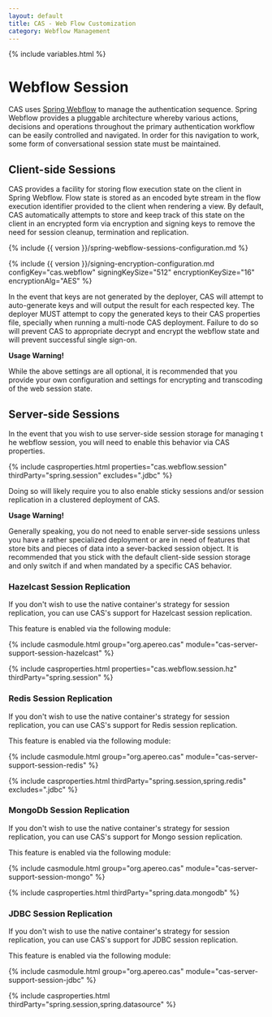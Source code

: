 ```yaml
---
layout: default
title: CAS - Web Flow Customization
category: Webflow Management
---
```


{% include variables.html %}

# Webflow Session

CAS uses [Spring Webflow](https://github.com/spring-projects/spring-webflow) to manage the
authentication sequence. Spring Webflow provides a pluggable architecture whereby various actions,
decisions and operations throughout the primary authentication workflow can be easily controlled
and navigated. In order for this navigation to work, some form of conversational session state must be maintained.

## Client-side Sessions

CAS provides a facility for storing flow execution state on the client in Spring Webflow. Flow state is stored as an encoded byte
stream in the flow execution identifier provided to the client when rendering a view. By default, CAS automatically attempts to store
and keep track of this state on the client in an encrypted form via encryption and signing keys
to remove the need for session cleanup, termination and replication.

{% include {{ version }}/spring-webflow-sessions-configuration.md %}

{% include {{ version }}/signing-encryption-configuration.md configKey="cas.webflow" signingKeySize="512" encryptionKeySize="16" encryptionAlg="AES" %}

In the event that keys are not generated by the deployer, CAS will attempt to auto-generate keys and will output
the result for each respected key. The deployer MUST attempt to copy the generated keys to 
their CAS properties file, specially when
running a multi-node CAS deployment. Failure to do so will prevent CAS
to appropriate decrypt and encrypt the webflow state and will prevent successful single sign-on.

<div class="alert alert-warning"><strong>Usage Warning!</strong><p>
While the above settings are all optional, it is recommended that you provide your own 
configuration and settings for encrypting and
transcoding of the web session state.</p></div>

## Server-side Sessions

In the event that you wish to use server-side session storage for managing t
he webflow session, you will need to enable this behavior
via CAS properties. 

{% include casproperties.html properties="cas.webflow.session" thirdParty="spring.session" excludes=".jdbc" %}

Doing so will likely require you to also enable sticky sessions and/or session replication in a clustered deployment of CAS.

<div class="alert alert-warning"><strong>Usage Warning!</strong><p>
Generally speaking, you do not need to enable server-side sessions unless you have a 
rather specialized deployment or are in need of features that store bits and pieces 
of data into a sever-backed session object. It is recommended that you stick with 
the default client-side session storage and only switch if and when mandated by a specific CAS behavior.</p></div>

### Hazelcast Session Replication

If you don't wish to use the native container's strategy for session replication,
you can use CAS's support for Hazelcast session replication.

This feature is enabled via the following module:

{% include casmodule.html group="org.apereo.cas" module="cas-server-support-session-hazelcast" %}

{% include casproperties.html properties="cas.webflow.session.hz" thirdParty="spring.session" %}

### Redis Session Replication

If you don't wish to use the native container's strategy for session replication,
you can use CAS's support for Redis session replication.

This feature is enabled via the following module:

{% include casmodule.html group="org.apereo.cas" module="cas-server-support-session-redis" %}

{% include casproperties.html thirdParty="spring.session,spring.redis" excludes=".jdbc" %}

### MongoDb Session Replication

If you don't wish to use the native container's strategy for session replication,
you can use CAS's support for Mongo session replication.

This feature is enabled via the following module:

{% include casmodule.html group="org.apereo.cas" module="cas-server-support-session-mongo" %}

{% include casproperties.html thirdParty="spring.data.mongodb" %}

### JDBC Session Replication

If you don't wish to use the native container's strategy for session replication,
you can use CAS's support for JDBC session replication.

This feature is enabled via the following module:

{% include casmodule.html group="org.apereo.cas" module="cas-server-support-session-jdbc" %}

{% include casproperties.html thirdParty="spring.session,spring.datasource" %}

